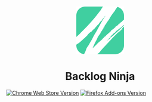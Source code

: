 <p align="center"><img src="public/icons/128.png" alt=""></p>
<h1 align="center">Backlog Ninja</h1>

[![Chrome Web Store Version](https://img.shields.io/chrome-web-store/v/gmmfbpjchelnedibjoidghghnigggebn)](https://chromewebstore.google.com/detail/backlog-notification-exte/gmmfbpjchelnedibjoidghghnigggebn)
[![Firefox Add-ons Version](https://img.shields.io/amo/v/backlog-notification-extension)](https://addons.mozilla.org/ja/firefox/addon/backlog-notification-extension/)
